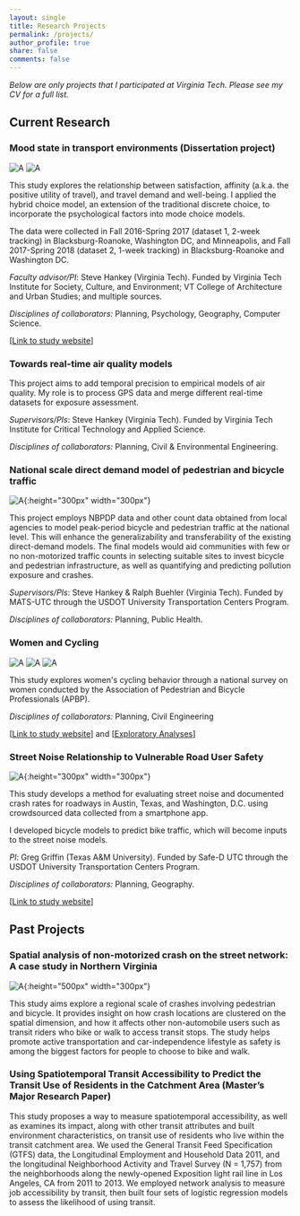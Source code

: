 ```yaml
---
layout: single
title: Research Projects
permalink: /projects/
author_profile: true
share: false
comments: false
---
```


_Below are only projects that I participated at Virginia Tech. Please see my CV for a full list._ 

## Current Research

### Mood state in transport environments (Dissertation project)
![A](https://i0.wp.com/blogs.lt.vt.edu/travelmood/files/2018/01/capture.png?resize=175%2C300) ![A](https://i2.wp.com/blogs.lt.vt.edu/travelmood/files/2018/01/calendar.png?w=175&ssl=1) 

This study explores the relationship between satisfaction, affinity (a.k.a. the positive utility of travel), and travel demand and well-being. I applied the hybrid choice model, an extension of the traditional discrete choice, to incorporate the psychological factors into mode choice models.

The data were collected in Fall 2016-Spring 2017 (dataset 1, 2-week tracking) in Blacksburg-Roanoke, Washington DC, and Minneapolis, and Fall 2017-Spring 2018 (dataset 2, 1-week tracking) in Blacksburg-Roanoke and Washington DC.

_Faculty advisor/PI_: Steve Hankey (Virginia Tech). Funded by Virginia Tech Institute for Society, Culture, and Environment; VT College of Architecture and Urban Studies; and multiple sources.

_Disciplines of collaborators:_ Planning, Psychology, Geography, Computer Science.

[[Link to study website](http://uap.vt.edu/travelmood)]

### Towards real-time air quality models
This project aims to add temporal precision to empirical models of air quality. My role is to process GPS data and merge different real-time datasets for exposure assessment. 

_Supervisors/PIs_: Steve Hankey (Virginia Tech). Funded by Virginia Tech Institute for Critical Technology and Applied Science.

_Disciplines of collaborators:_ Planning, Civil & Environmental Engineering.

### National scale direct demand model of pedestrian and bicycle traffic
![A](https://ehp.niehs.nih.gov/cms/attachment/7bb4d9cf-d021-46c4-bb7e-25092d0abd71/ehp3389_f4.gif){:height="300px" width="300px"}

This project employs NBPDP data and other count data obtained from local agencies to model peak-period bicycle and pedestrian traffic at the national level. This will enhance the generalizability and transferability of the existing direct-demand models. The final models would aid communities with few or no non-motorized traffic counts in selecting suitable sites to invest bicycle and pedestrian infrastructure, as well as quantifying and predicting pollution exposure and crashes. 

_Supervisors/PIs_: Steve Hankey & Ralph Buehler (Virginia Tech). Funded by MATS-UTC through the USDOT University Transportation Centers Program.

_Disciplines of collaborators:_ Planning, Public Health.

### Women and Cycling
![A](https://womencyclingproject.info/wp-content/uploads/2014/04/survey-question-8-sm.jpg) ![A](https://womencyclingproject.info/wp-content/uploads/2014/04/survey-question-10-sm.jpg) ![A](https://womencyclingproject.info/wp-content/uploads/2014/04/survey-question-27-sm.jpg) 

This study explores women's cycling behavior through a national survey on women conducted by the Association of Pedestrian and Bicycle Professionals (APBP). 

_Disciplines of collaborators:_ Planning, Civil Engineering

[[Link to study website](http://womencyclingproject.info/)] and [[Exploratory Analyses](http://womencyclingsurvey.com/)]

### Street Noise Relationship to Vulnerable Road User Safety
![A](https://www.vtti.vt.edu/utc/safe-d/wp-content/uploads/2017/08/street-noise.jpg){:height="300px" width="300px"}

This study develops a method for evaluating street noise and documented crash rates for roadways in Austin, Texas, and Washington, D.C. using crowdsourced data collected from a smartphone app. 

I developed bicycle models to predict bike traffic, which will become inputs to the street noise models. 

_PI_: Greg Griffin (Texas A&M University). Funded by Safe-D UTC through the USDOT University Transportation Centers Program.

_Disciplines of collaborators:_ Planning, Geography.

[[Link to study website](https://www.vtti.vt.edu/utc/safe-d/index.php/projects/street-noise-relationship-to-vulnerable-road-user-safety/)]

## Past Projects

### Spatial analysis of non-motorized crash on the street network: A case study in Northern Virginia
![A](http://blogs.lt.vt.edu/travelmood/files/2018/11/crash.jpg){:height="500px" width="300px"}


This study aims explore a regional scale of crashes involving pedestrian and bicycle. It provides insight on how crash locations are clustered on the spatial dimension, and how it affects other non-automobile users such as transit riders who bike or walk to access transit stops. The study helps promote active transportation and car-independence lifestyle as safety is among the biggest factors for people to choose to bike and walk.

### Using Spatiotemporal Transit Accessibility to Predict the Transit Use of Residents in the Catchment Area (Master’s Major Research Paper)

This study proposes a way to measure spatiotemporal accessibility, as well as examines its impact, along with other transit attributes and built environment characteristics, on transit use of residents who live within the transit catchment area. We used the General Transit Feed Specification (GTFS) data, the Longitudinal Employment and Household Data 2011, and the longitudinal Neighborhood Activity and Travel Survey (N = 1,757) from the neighborhoods along the newly-opened Exposition light rail line in Los Angeles, CA from 2011 to 2013. We employed network analysis to measure job accessibility by transit, then built four sets of logistic regression models to assess the likelihood of using transit.
